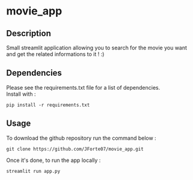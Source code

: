 # movie_app

## Description
Small streamlit application allowing you to search for the movie you want and get the related informations to it ! :)

## Dependencies
Please see the requirements.txt file for a list of dependencies.  
Install with : 
```
pip install -r requirements.txt 
```

## Usage
To download the github repository run the command below :
```
git clone https://github.com/JForte07/movie_app.git
```

Once it's done, to run the app locally : 
```
streamlit run app.py
```
